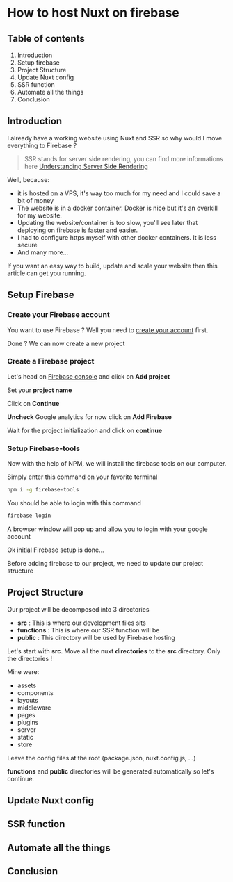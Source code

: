 # How to host Nuxt on firebase

## Table of contents

1. Introduction
2. Setup firebase
3. Project Structure
4. Update Nuxt config
5. SSR function
6. Automate all the things
7. Conclusion

## Introduction

I already have a working website using Nuxt and SSR so why would I move everything to Firebase ?

> SSR stands for server side rendering, you can find more informations here [Understanding Server Side Rendering](https://dev.to/christopherkade/understanding-server-side-rendering-3lk5)

Well, because:

- it is hosted on a VPS, it's way too much for my need and I could save a bit of money
- The website is in a docker container. Docker is nice but it's an overkill for my website.
- Updating the website/container is too slow, you'll see later that deploying on firebase is faster and easier.
- I had to configure https myself with other docker containers. It is less secure
- And many more...

If you want an easy way to build, update and scale your website then this article can get you running.

## Setup Firebase

### Create your Firebase account

You want to use Firebase ? Well you need to [create your account](https://firebase.google.com/) first.

Done ? We can now create a new project

### Create a Firebase project

Let's head on [Firebase console](https://console.firebase.google.com/) and click on **Add project**

Set your **project name**

Click on **Continue**

**Uncheck** Google analytics for now click on **Add Firebase**

Wait for the project initialization and click on **continue**

### Setup Firebase-tools

Now with the help of NPM, we will install the firebase tools on our computer.

Simply enter this command on your favorite terminal

```bash
npm i -g firebase-tools
```

You should be able to login with this command

```bash
firebase login
```

A browser window will pop up and allow you to login with your google account

Ok initial Firebase setup is done...

Before adding firebase to our project, we need to update our project structure

## Project Structure

Our project will be decomposed into 3 directories

- **src** : This is where our development files sits
- **functions** : This is where our SSR function will be
- **public** : This directory will be used by Firebase hosting

Let's start with **src**. Move all the nuxt **directories** to the **src** directory.
Only the directories !

Mine were:

- assets
- components
- layouts
- middleware
- pages
- plugins
- server
- static
- store

Leave the config files at the root (package.json, nuxt.config.js, ...)

**functions** and **public** directories will be generated automatically so let's continue.

## Update Nuxt config

## SSR function

## Automate all the things

## Conclusion
